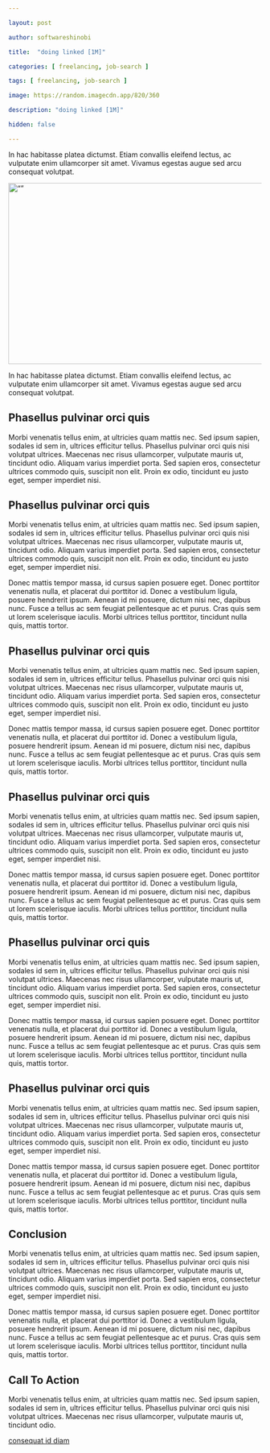 ```yaml
---

layout: post

author: softwareshinobi

title:  "doing linked [1M]"

categories: [ freelancing, job-search ]

tags: [ freelancing, job-search ]

image: https://random.imagecdn.app/820/360

description: "doing linked [1M]"

hidden: false

---
```

In hac habitasse platea dictumst. Etiam convallis eleifend lectus, ac vulputate enim ullamcorper sit amet. Vivamus egestas augue sed arcu consequat volutpat.

<img src="https://random.imagecdn.app/820/360" alt= “” width="820" height="360">

In hac habitasse platea dictumst. Etiam convallis eleifend lectus, ac vulputate enim ullamcorper sit amet. Vivamus egestas augue sed arcu consequat volutpat.

## Phasellus pulvinar orci quis

Morbi venenatis tellus enim, at ultricies quam mattis nec. Sed ipsum sapien, sodales id sem in, ultrices efficitur tellus. Phasellus pulvinar orci quis nisi volutpat ultrices. Maecenas nec risus ullamcorper, vulputate mauris ut, tincidunt odio. Aliquam varius imperdiet porta. Sed sapien eros, consectetur ultrices commodo quis, suscipit non elit. Proin ex odio, tincidunt eu justo eget, semper imperdiet nisi.

## Phasellus pulvinar orci quis

Morbi venenatis tellus enim, at ultricies quam mattis nec. Sed ipsum sapien, sodales id sem in, ultrices efficitur tellus. Phasellus pulvinar orci quis nisi volutpat ultrices. Maecenas nec risus ullamcorper, vulputate mauris ut, tincidunt odio. Aliquam varius imperdiet porta. Sed sapien eros, consectetur ultrices commodo quis, suscipit non elit. Proin ex odio, tincidunt eu justo eget, semper imperdiet nisi.

Donec mattis tempor massa, id cursus sapien posuere eget. Donec porttitor venenatis nulla, et placerat dui porttitor id. Donec a vestibulum ligula, posuere hendrerit ipsum. Aenean id mi posuere, dictum nisi nec, dapibus nunc. Fusce a tellus ac sem feugiat pellentesque ac et purus. Cras quis sem ut lorem scelerisque iaculis. Morbi ultrices tellus porttitor, tincidunt nulla quis, mattis tortor.

## Phasellus pulvinar orci quis

Morbi venenatis tellus enim, at ultricies quam mattis nec. Sed ipsum sapien, sodales id sem in, ultrices efficitur tellus. Phasellus pulvinar orci quis nisi volutpat ultrices. Maecenas nec risus ullamcorper, vulputate mauris ut, tincidunt odio. Aliquam varius imperdiet porta. Sed sapien eros, consectetur ultrices commodo quis, suscipit non elit. Proin ex odio, tincidunt eu justo eget, semper imperdiet nisi.

Donec mattis tempor massa, id cursus sapien posuere eget. Donec porttitor venenatis nulla, et placerat dui porttitor id. Donec a vestibulum ligula, posuere hendrerit ipsum. Aenean id mi posuere, dictum nisi nec, dapibus nunc. Fusce a tellus ac sem feugiat pellentesque ac et purus. Cras quis sem ut lorem scelerisque iaculis. Morbi ultrices tellus porttitor, tincidunt nulla quis, mattis tortor.

## Phasellus pulvinar orci quis

Morbi venenatis tellus enim, at ultricies quam mattis nec. Sed ipsum sapien, sodales id sem in, ultrices efficitur tellus. Phasellus pulvinar orci quis nisi volutpat ultrices. Maecenas nec risus ullamcorper, vulputate mauris ut, tincidunt odio. Aliquam varius imperdiet porta. Sed sapien eros, consectetur ultrices commodo quis, suscipit non elit. Proin ex odio, tincidunt eu justo eget, semper imperdiet nisi.

Donec mattis tempor massa, id cursus sapien posuere eget. Donec porttitor venenatis nulla, et placerat dui porttitor id. Donec a vestibulum ligula, posuere hendrerit ipsum. Aenean id mi posuere, dictum nisi nec, dapibus nunc. Fusce a tellus ac sem feugiat pellentesque ac et purus. Cras quis sem ut lorem scelerisque iaculis. Morbi ultrices tellus porttitor, tincidunt nulla quis, mattis tortor.

## Phasellus pulvinar orci quis

Morbi venenatis tellus enim, at ultricies quam mattis nec. Sed ipsum sapien, sodales id sem in, ultrices efficitur tellus. Phasellus pulvinar orci quis nisi volutpat ultrices. Maecenas nec risus ullamcorper, vulputate mauris ut, tincidunt odio. Aliquam varius imperdiet porta. Sed sapien eros, consectetur ultrices commodo quis, suscipit non elit. Proin ex odio, tincidunt eu justo eget, semper imperdiet nisi.

Donec mattis tempor massa, id cursus sapien posuere eget. Donec porttitor venenatis nulla, et placerat dui porttitor id. Donec a vestibulum ligula, posuere hendrerit ipsum. Aenean id mi posuere, dictum nisi nec, dapibus nunc. Fusce a tellus ac sem feugiat pellentesque ac et purus. Cras quis sem ut lorem scelerisque iaculis. Morbi ultrices tellus porttitor, tincidunt nulla quis, mattis tortor.

## Phasellus pulvinar orci quis

Morbi venenatis tellus enim, at ultricies quam mattis nec. Sed ipsum sapien, sodales id sem in, ultrices efficitur tellus. Phasellus pulvinar orci quis nisi volutpat ultrices. Maecenas nec risus ullamcorper, vulputate mauris ut, tincidunt odio. Aliquam varius imperdiet porta. Sed sapien eros, consectetur ultrices commodo quis, suscipit non elit. Proin ex odio, tincidunt eu justo eget, semper imperdiet nisi.

Donec mattis tempor massa, id cursus sapien posuere eget. Donec porttitor venenatis nulla, et placerat dui porttitor id. Donec a vestibulum ligula, posuere hendrerit ipsum. Aenean id mi posuere, dictum nisi nec, dapibus nunc. Fusce a tellus ac sem feugiat pellentesque ac et purus. Cras quis sem ut lorem scelerisque iaculis. Morbi ultrices tellus porttitor, tincidunt nulla quis, mattis tortor.

## Conclusion

Morbi venenatis tellus enim, at ultricies quam mattis nec. Sed ipsum sapien, sodales id sem in, ultrices efficitur tellus. Phasellus pulvinar orci quis nisi volutpat ultrices. Maecenas nec risus ullamcorper, vulputate mauris ut, tincidunt odio. Aliquam varius imperdiet porta. Sed sapien eros, consectetur ultrices commodo quis, suscipit non elit. Proin ex odio, tincidunt eu justo eget, semper imperdiet nisi.

Donec mattis tempor massa, id cursus sapien posuere eget. Donec porttitor venenatis nulla, et placerat dui porttitor id. Donec a vestibulum ligula, posuere hendrerit ipsum. Aenean id mi posuere, dictum nisi nec, dapibus nunc. Fusce a tellus ac sem feugiat pellentesque ac et purus. Cras quis sem ut lorem scelerisque iaculis. Morbi ultrices tellus porttitor, tincidunt nulla quis, mattis tortor.

## Call To Action

Morbi venenatis tellus enim, at ultricies quam mattis nec. Sed ipsum sapien, sodales id sem in, ultrices efficitur tellus. Phasellus pulvinar orci quis nisi volutpat ultrices. Maecenas nec risus ullamcorper, vulputate mauris ut, tincidunt odio. 

[consequat id diam](https://softwaredeveloperthings.com)
